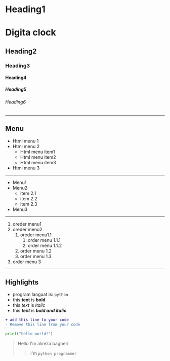<h1> Heading1 </h1>

# Digita clock

## Heading2
### Heading3
#### Heading4
##### Heading5
###### Heading6
---
## Menu

<ul>
    <li>Html menu 1</li>
    <li>Html menu 2
        <ul>
            <li>Html menu item1</li>
            <li>Html menu item2</li>
            <li>Html menu item3</li>
        </ul>
    </li>
    <li>Html menu 3</li>
</ul>

--- 

- Menu1
- Menu2
    - item 2.1
    - item 2.2
    - item 2.3
- Menu3

---

1. oreder menu1
2. oreder menu2
    1. oreder menu1.1
        1. order menu 1.1.1
        2. order menu 1.1.2
    2. order menu 1.2
    3. order menu 1.3
3. order menu 3

---
## Highlights

- program languat is: `python`
- this **text** is __bold__
- this *text* is _italic_
- this ***text*** is ___bold and italic___


```diff
+ add this line to your code
- Remove this line from your code
```

```python
print("hello world!")
```

> Hello I'm alireza bagheri
>> I'm `python programmer`
